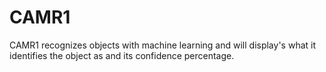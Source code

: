 # CAMR1
CAMR1 recognizes objects with machine learning and will display's what it identifies the object as and its confidence percentage. 
